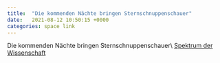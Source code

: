 ```yaml
---
title:  "Die kommenden Nächte bringen Sternschnuppenschauer"
date:   2021-08-12 10:50:15 +0000
categories: space link
---
```


Die kommenden Nächte bringen Sternschnuppenschauer\\
[Spektrum der Wissenschaft](https://www.spektrum.de/news/astronomische-vorhersage-sternschnuppenschauer-der-perseiden/1910179)